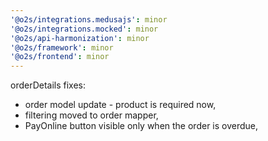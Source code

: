 ```yaml
---
'@o2s/integrations.medusajs': minor
'@o2s/integrations.mocked': minor
'@o2s/api-harmonization': minor
'@o2s/framework': minor
'@o2s/frontend': minor
---
```


orderDetails fixes:

- order model update - product is required now,
- filtering moved to order mapper,
- PayOnline button visible only when the order is overdue,

